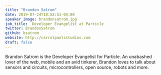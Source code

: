 ```yaml
---
title: "Brandon Satrom"
date: 2019-07-24T18:52:51-04:00
speaker_image: brandonsatrom.jpg
job_title:  Developer Evangelist at Particle
twitter: BrandonSatrom
github: bsatrom
website: http://carrotpantsstudios.com
draft: false
---
```


Brandon Satrom is the Developer Evangelist for Particle. An unabashed lover of the web, mobile and an avid tinkerer, Brandon loves to talk about sensors and circuits, microcontrollers, open source, robots and more.